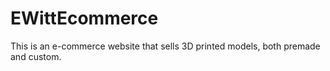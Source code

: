 # EWittEcommerce
This is an e-commerce website that sells 3D printed models, both premade and custom.
